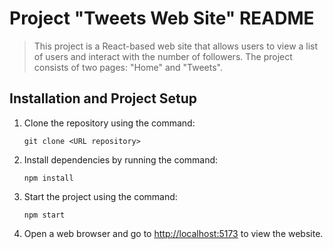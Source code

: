 # Project "Tweets Web Site" README

> This project is a React-based web site that allows users to view a list of users and interact with the number of followers. The project consists of two pages: "Home" and "Tweets".

## Installation and Project Setup

1. Clone the repository using the command:

   ```
   git clone <URL repository>
   ```

2. Install dependencies by running the command:

   ```
   npm install
   ```

3. Start the project using the command:

   ```
   npm start
   ```

4. Open a web browser and go to [http://localhost:5173](http://localhost:5173) to view the website.
